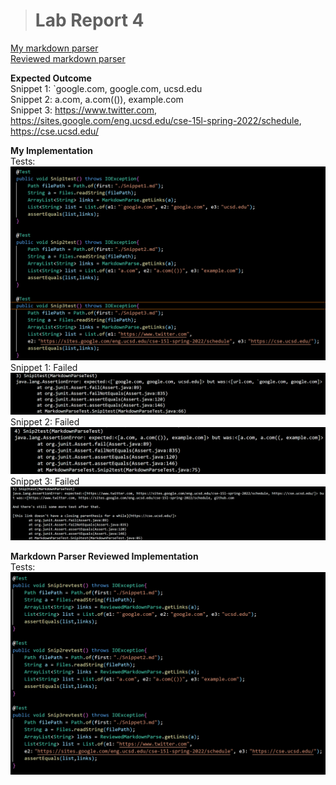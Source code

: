 > # Lab Report 4

 [My markdown parser](https://github.com/HongTLe/markdown-parser.git)  
 [Reviewed markdown parser](https://github.com/anhthony/markdown-parser.git)  
 
 **Expected Outcome**  
 Snippet 1: `google.com, google.com, ucsd.edu  
 Snippet 2: a.com, a.com(()), example.com  
 Snippet 3: https://www.twitter.com, https://sites.google.com/eng.ucsd.edu/cse-15l-spring-2022/schedule, https://cse.ucsd.edu/

 **My Implementation**  
 Tests:
 ![Image](my.png)
 Snippet 1: Failed  
 ![Image](my1.png)  
 Snippet 2: Failed  
 ![Image](my2.png)  
 Snippet 3: Failed  
 ![Image](my3.png)  

 **Markdown Parser Reviewed Implementation**  
 Tests:
 ![Image](rev.png)  
 
